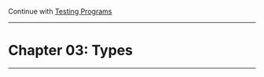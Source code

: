 
Continue with [Testing Programs](src/chapter02_testing/index.md)

<hr/>

# Chapter 03: Types




<hr/>